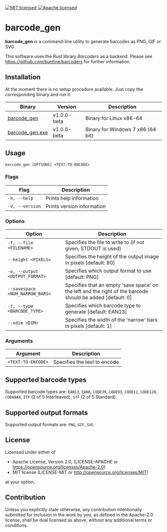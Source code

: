 [![MIT licensed](https://img.shields.io/badge/license-MIT-blue.svg)](./LICENSE-MIT)
[![Apache licensed](https://img.shields.io/badge/license-Apache2.0-green.svg)](./LICENSE-APACHE)

# barcode_gen

**barcode_gen** is a command-line utility to generate barcodes as PNG, GIF or SVG.

This software uses the Rust library _Barcoders_ as a backend.
Please see https://github.com/buntine/barcoders for further information.

## Installation

At the moment there is no setup procedure available. Just copy the corresponding binary and run it.

| Binary      | Version              | Description                      |
|-------------|----------------------|----------------------------------|
| [barcode_gen](https://github.com/revilo/barcode_gen/releases/download/v1.0-beta/barcode_gen)   | v1.0.0-beta | Binary for Linux x86-64  |
| [barcode_gen.exe](https://github.com/revilo/barcode_gen/releases/download/v1.0-beta/barcode_gen.exe)   | v1.0.0-beta | Binary for Windows 7 x86 (64 bit)  |

## Usage

```
barcode_gen [OPTIONS] <TEXT-TO-ENCODE>
```

### Flags

| Flag                     | Description                      |
|--------------------------|----------------------------------|
| `-h, --help`             | Prints help information          |
| `-V, --version`          | Prints version information       |

### Options

| Option                   | Description                      |
|--------------------------|----------------------------------|
| `-f, --file <FILENAME>`  | Specifies the file to write to (if not given, STDOUT is used)          | 
| `--height <PIXELS>`      | Specifies the height of the output image in pixels [default: 80]       |
| `-o, --output <OUTPUT_FORMAT>`  | Specifies which output format to use [default: PNG]             |
| `--savespace <NUM_NARROW_BARS>` | Specifies that an empty 'save space' on the left and the right of the barcode should be added [default: 0]     |
| `-t, --type <BARCODE_TYPE>`     | Specifies which barcode type to generate [default: EAN13]       |
| `--xdim <DIM>`           | Specifies the width of the 'narrow' bars in pixels [default: 1]        |

### Arguments

| Argument            | Description                          |
|---------------------|--------------------------------------|
| `<TEXT-TO-ENCODE>`  | Specifies the text to encode         | 

## Supported barcode types

Supported barcode types are:
`EAN13`, `EAN8`, `CODE39`, `CODE93`, `CODE11`, `CODE128`, `CODABAR`, `ITF` (2 of 5 Interleaved), `STF` (2 of 5 Standard).

## Supported output formats

Supported output formats are:
`PNG`, `GIF`, `SVG`

## License

Licensed under either of

- Apache License, Version 2.0, (LICENSE-APACHE or https://opensource.org/licenses/Apache-2.0)
- MIT license (LICENSE-MIT or http://opensource.org/licenses/MIT)

at your option.

## Contribution

Unless you explicitly state otherwise, any contribution intentionally submitted for inclusion in the work by you, as defined in the Apache-2.0 license, shall be dual licensed as above, without any additional terms or conditions.
